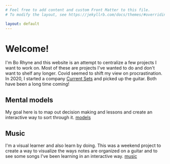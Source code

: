 ```yaml
---
# Feel free to add content and custom Front Matter to this file.
# To modify the layout, see https://jekyllrb.com/docs/themes/#overriding-theme-defaults

layout: default
---
```


# Welcome!
I'm Bo Rhyne and this website is an attempt to centralize a few projects I want to work on. Most of these are projects I've wanted to do and don't want to shelf any longer. Covid seemed to shift my view on procrastination. In 2020, I started a company [Current Sets](https://currentsets.com/) and picked up the guitar. Both have been a long time coming!

## Mental models
My goal here is to map out decision making and lessons and create an interactive way to sort through it. [models](/models/)

## Music  
I'm a visual learner and also learn by doing. This was a weekend project to create a way to visualize the ways notes are organized on a guitar and to see some songs I've been learning in an interactive way. [music](/music/)

